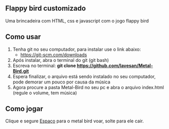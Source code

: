 ## Flappy bird customizado

Uma brincadeira com HTML, css e javascript com o jogo flappy bird

## Como usar

1. Tenha git no seu computador, para instalar use o link abaixo:
    * https://git-scm.com/downloads
2. Após instalar, abra o terminal do git (git bash)
3. Escreva no terminal: <b>git clone https://github.com/lavesan/Metal-Bird.git</b>
4. Espera finalizar, o arquivo está sendo instalado no seu computador, pode demorar um pouco por causa da música
5. Agora procure a pasta Metal-Bird no seu pc e abra o arquivo index.html (regule o volume, tem música)

## Como jogar

Clique e segure [Espaço]() para o metal bird voar, solte para ele cair.